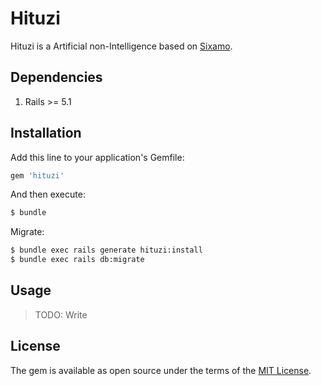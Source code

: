 # Hituzi

Hituzi is a Artificial non-Intelligence based on [Sixamo](https://ashitani.jp/sixamobbs/).

## Dependencies

1. Rails >= 5.1

## Installation

Add this line to your application's Gemfile:

```ruby
gem 'hituzi'
```

And then execute:
```bash
$ bundle
```

Migrate:
```bash
$ bundle exec rails generate hituzi:install
$ bundle exec rails db:migrate
```

## Usage

> TODO: Write

## License
The gem is available as open source under the terms of the [MIT License](https://opensource.org/licenses/MIT).
